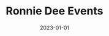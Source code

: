 ---
title: "Ronnie Dee Events"
date: 2023-01-01
draft: false
description: "Modern, interactive website showcasing event spaces and services. Built using Elementor."
tags: ["Wordpress", "UI UX"]
livesite: "https://www.ronniedeevents.com.ng/"
number: 8
images:
  - src: "/images/ronnie-dee/ronnie-dee.jpg"
    alt: "Ronnie Dee Events Portfolio"
  - src: "/images/ronnie-dee/ronnie-dee-landing-min.jpg"
    alt: "Ronnie Dee Events Landing Page"
  - src: "/images/ronnie-dee/ronnie-dee-center-min.jpg"
    alt: "Ronnie Dee Events Center Page"
---